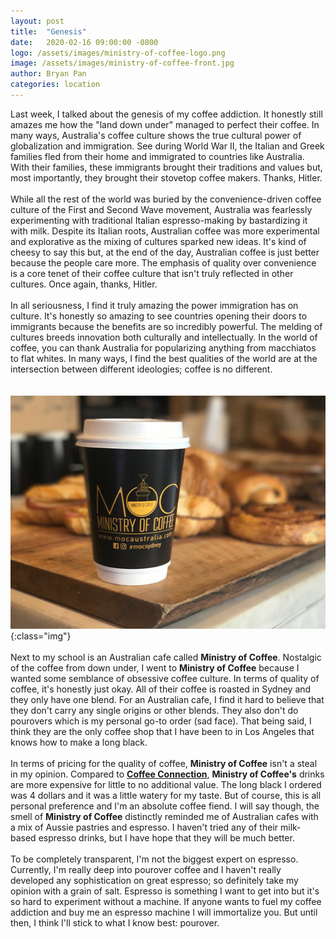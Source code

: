 ```yaml
---
layout: post
title:  "Genesis"
date:   2020-02-16 09:00:00 -0800
logo: /assets/images/ministry-of-coffee-logo.png
image: /assets/images/ministry-of-coffee-front.jpg
author: Bryan Pan
categories: location
---
```

Last week, I talked about the genesis of my coffee addiction. It honestly still amazes me how the "land down under" managed to perfect their coffee. In many ways, Australia's coffee culture shows the true cultural power of globalization and immigration. See during World War II, the Italian and Greek families fled from their home and immigrated to countries like Australia. With their families, these immigrants brought their traditions and values but, most importantly, they brought their stovetop coffee makers. Thanks, Hitler.
<br/>  
While all the rest of the world was buried by the convenience-driven coffee culture of the First and Second Wave movement, Australia was fearlessly experimenting with traditional Italian espresso-making by bastardizing it with milk. Despite its Italian roots, Australian coffee was more experimental and explorative as the mixing of cultures sparked new ideas. It's kind of cheesy to say this but, at the end of the day, Australian coffee is just better because the people care more. The emphasis of quality over convenience is a core tenet of their coffee culture that isn't truly reflected in other cultures. Once again, thanks, Hitler. 
<br/>  
In all seriousness, I find it truly amazing the power immigration has on culture. It's honestly so amazing to see countries opening their doors to immigrants because the benefits are so incredibly powerful. The melding of cultures breeds innovation both culturally and intellectually. In the world of coffee, you can thank Australia for popularizing anything from macchiatos to flat whites. In many ways, I find the best qualities of the world are at the intersection between different ideologies; coffee is no different.  
<br/>  
![image](/assets/images/ministry-of-coffee-front.jpg){:class="img"}
<br/>  
Next to my school is an Australian cafe called **Ministry of Coffee**. Nostalgic of the coffee from down under, I went to **Ministry of Coffee** because I wanted some semblance of obsessive coffee culture. In terms of quality of coffee, it's honestly just okay. All of their coffee is roasted in Sydney and they only have one blend. For an Australian cafe, I find it hard to believe that they don't carry any single origins or other blends. They also don't do pourovers which is my personal go-to order (sad face). That being said, I think they are the only coffee shop that I have been to in Los Angeles that knows how to make a long black. 
<br/>  
In terms of pricing for the quality of coffee, **Ministry of Coffee** isn't a steal in my opinion. Compared to **<a href="https://groundsofthecity.com/location/2020/02/02/sustainability.html" target="_blank">Coffee Connection</a>**, **Ministry of Coffee's** drinks are more expensive for little to no additional value. The long black I ordered was 4 dollars and it was a little watery for my taste. But of course, this is all personal preference and I'm an absolute coffee fiend. I will say though, the smell of **Ministry of Coffee** distinctly reminded me of Australian cafes with a mix of Aussie pastries and espresso. I haven't tried any of their milk-based espresso drinks, but I have hope that they will be much better.
<br/>  
To be completely transparent, I'm not the biggest expert on espresso. Currently, I'm really deep into pourover coffee and I haven't really developed any sophistication on great espresso; so definitely take my opinion with a grain of salt. Espresso is something I want to get into but it's so hard to experiment without a machine. If anyone wants to fuel my coffee addiction and buy me an espresso machine I will immortalize you. But until then, I think I'll stick to what I know best: pourover.
